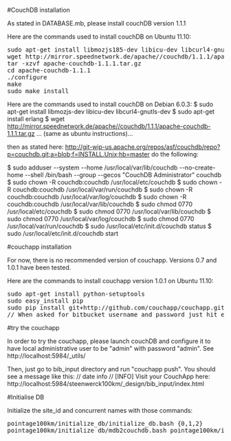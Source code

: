 #CouchDB installation

As stated in DATABASE.mb, please install couchDB version 1.1.1

Here are the commands used to install couchDB on Ubuntu 11.10:
<pre>
sudo apt-get install libmozjs185-dev libicu-dev libcurl4-gnutls-dev erlang 
wget http://mirror.speednetwork.de/apache//couchdb/1.1.1/apache-couchdb-1.1.1.tar.gz
tar -xzvf apache-couchdb-1.1.1.tar.gz
cd apache-couchdb-1.1.1
./configure
make
sudo make install
</pre>


Here are the commands used to install couchDB on Debian 6.0.3:
$ sudo apt-get install libmozjs-dev libicu-dev libcurl4-gnutls-dev
$ sudo apt-get install erlang
$ wget http://mirror.speednetwork.de/apache//couchdb/1.1.1/apache-couchdb-1.1.1.tar.gz
... (same as ubuntu instructions)...

then as stated here:
   http://git-wip-us.apache.org/repos/asf/couchdb/repo?p=couchdb.git;a=blob;f=INSTALL.Unix;hb=master
do the following:

$ sudo adduser --system --home /usr/local/var/lib/couchdb --no-create-home --shell /bin/bash --group --gecos "CouchDB Administrator" couchdb
$ sudo chown -R couchdb:couchdb /usr/local/etc/couchdb
$ sudo chown -R couchdb:couchdb /usr/local/var/run/couchdb
$ sudo chown -R couchdb:couchdb /usr/local/var/log/couchdb
$ sudo chown -R couchdb:couchdb /usr/local/var/lib/couchdb
$ sudo chmod 0770 /usr/local/etc/couchdb
$ sudo chmod 0770 /usr/local/var/lib/couchdb
$ sudo chmod 0770 /usr/local/var/log/couchdb
$ sudo chmod 0770 /usr/local/var/run/couchdb
$ sudo /usr/local/etc/init.d/couchdb status
$ sudo /usr/local/etc/init.d/couchdb start


#couchapp installation

For now, there is no recommended version of couchapp. Versions 0.7 and 1.0.1 have been tested.

Here are the commands to install couchapp version 1.0.1 on Ubuntu 11.10:
<pre>
sudo apt-get install python-setuptools
sudo easy_install pip
sudo pip install git+http://github.com/couchapp/couchapp.git@1.0.1#egg=Couchapp
// When asked for bitbucket username and password just hit enter
</pre>

#try the couchapp

In order to try the couchapp, please launch couchDB and configure it to have local administrative user to be "admin" with password "admin".
See http://localhost:5984/_utils/

Then, just go to bib_input directory and run "couchapp push". You should see a message like this:
// date info // [INFO] Visit your CouchApp here:
http://localhost:5984/steenwerck100km/_design/bib_input/index.html

#Initialise DB

Initialize the site_id and concurrent names with those commands:
<pre>
pointage100km/initialize_db/initialize_db.bash {0,1,2}
pointage100km/initialize_db/mdb2couchdb.bash pointage100km/initialize_db/100km2012.mdb inscription
</pre>

